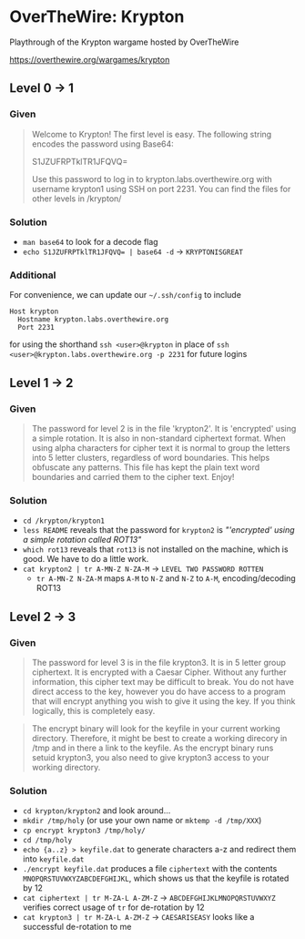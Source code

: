 # OverTheWire: Krypton

Playthrough of the Krypton wargame hosted by OverTheWire

<https://overthewire.org/wargames/krypton>

## Level 0 -> 1

### Given

> Welcome to Krypton! The first level is easy. The following string encodes the password using Base64:
>
> S1JZUFRPTklTR1JFQVQ=
>
> Use this password to log in to krypton.labs.overthewire.org with username krypton1 using SSH on port 2231. You can find the files for other levels in /krypton/

### Solution

- `man base64` to look for a decode flag
- `echo S1JZUFRPTklTR1JFQVQ= | base64 -d` -> `KRYPTONISGREAT`

### Additional

For convenience, we can update our `~/.ssh/config` to include
```ssh
Host krypton
  Hostname krypton.labs.overthewire.org
  Port 2231
```
for using the shorthand `ssh <user>@krypton` in place of `ssh <user>@krypton.labs.overthewire.org -p 2231` for future logins

## Level 1 -> 2

### Given

> The password for level 2 is in the file 'krypton2'. It is 'encrypted' using a simple rotation. It is also in non-standard ciphertext format. When using alpha characters for cipher text it is normal to group the letters into 5 letter clusters, regardless of word boundaries. This helps obfuscate any patterns. This file has kept the plain text word boundaries and carried them to the cipher text. Enjoy!

### Solution

- `cd /krypton/krypton1`
- `less README` reveals that the password for `krypton2` is *"'encrypted' using a simple rotation called ROT13"*
- `which rot13` reveals that `rot13` is not installed on the machine, which is good. We have to do a little work.
- `cat krypton2 | tr A-MN-Z N-ZA-M` -> `LEVEL TWO PASSWORD ROTTEN`
  - `tr A-MN-Z N-ZA-M` maps `A-M` to `N-Z` and `N-Z` to `A-M`, encoding/decoding ROT13

## Level 2 -> 3

### Given

> The password for level 3 is in the file krypton3. It is in 5 letter group ciphertext. It is encrypted with a Caesar Cipher. Without any further information, this cipher text may be difficult to break. You do not have direct access to the key, however you do have access to a program that will encrypt anything you wish to give it using the key. If you think logically, this is completely easy.

> The encrypt binary will look for the keyfile in your current working directory. Therefore, it might be best to create a working direcory in /tmp and in there a link to the keyfile. As the encrypt binary runs setuid krypton3, you also need to give krypton3 access to your working directory.

### Solution

- `cd krypton/krypton2` and look around...
- `mkdir /tmp/holy` (or use your own name or `mktemp -d /tmp/XXX`)
- `cp encrypt krypton3 /tmp/holy/`
- `cd /tmp/holy`
- `echo {a..z} > keyfile.dat` to generate characters a-z and redirect them into `keyfile.dat`
- `./encrypt keyfile.dat` produces a file `ciphertext` with the contents `MNOPQRSTUVWXYZABCDEFGHIJKL`, which shows us that the keyfile is rotated by 12
- `cat ciphertext | tr M-ZA-L A-ZM-Z` -> `ABCDEFGHIJKLMNOPQRSTUVWXYZ` verifies correct usage of `tr` for de-rotation by 12
- `cat krypton3 | tr M-ZA-L A-ZM-Z` -> `CAESARISEASY` looks like a successful de-rotation to me

